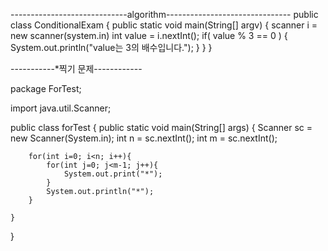 -----------------------------algorithm-------------------------------
public class ConditionalExam {
    public static void main(String[] argv) {
        scanner i = new scanner(system.in)
        int value = i.nextInt();
        if( value % 3 == 0 ) {
            System.out.println("value는 3의 배수입니다.");
        }
    }
}



-----------*찍기 문제------------

package ForTest;

import java.util.Scanner;

public class forTest {
    public static void main(String[] args) {
        Scanner sc = new Scanner(System.in);
        int n = sc.nextInt();
        int m = sc.nextInt();

        for(int i=0; i<n; i++){
            for(int j=0; j<m-1; j++){
                System.out.print("*");
            }
            System.out.println("*");
        }

    }
}

